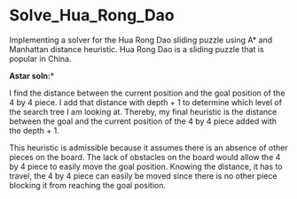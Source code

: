 # Solve_Hua_Rong_Dao
Implementing a solver for the Hua Rong Dao sliding puzzle using A* and Manhattan distance heuristic. Hua Rong Dao is a sliding puzzle that is popular in China.

**Astar soln:***

I find the distance between the current position and the goal position of the 4 by 4 piece. I add that distance with depth + 1 to determine which level of the search tree I am looking at. Thereby, my final heuristic is the distance between the goal and the current position of the 4 by 4 piece added with the depth + 1.  

This heuristic is admissible because it assumes there is an absence of other pieces on the board. The lack of obstacles on the board would allow the 4 by 4 piece to easily move the goal position. Knowing the distance, it has to travel, the 4 by 4 piece can easily be moved since there is no other piece blocking it from reaching the goal position. 
